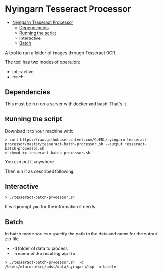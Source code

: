 # Nyingarn Tesseract Processor

- [Nyingarn Tesseract Processor](#nyingarn-tesseract-processor)
  - [Dependencies](#dependencies)
  - [Running the script](#running-the-script)
  - [Interactive](#interactive)
  - [Batch](#batch)

A tool to run a folder of images through Tesseract OCR.

The tool has two modes of operation:

-   interactive
-   batch

## Dependencies

This must be run on a server with docker and bash. That's it.

## Running the script

Download it to your machine with:

```
> curl https://raw.githubusercontent.com/CoEDL/nyingarn-tesseract-processor/master/tesseract-batch-processor.sh --output tesseract-batch-processor.sh
> chmod +x tesseract-batch-processor.sh
```

You can put it anywhere.

Then run it as described following.

## Interactive

```
> ./tesseract-batch-processor.sh
```

It will prompt you for the information it needs

## Batch

In batch mode you can specify the path to the data and name for the output zip file:

-   -d folder of data to process
-   -n name of the resulting zip file

```
> ./tesseract-batch-processor.sh  -d /Users/mlarosa/src/pdsc/data/nyingarn/tmp -n bundle
```
